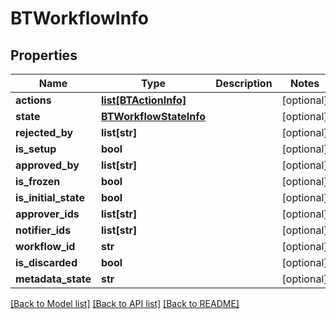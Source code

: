 # BTWorkflowInfo

## Properties
Name | Type | Description | Notes
------------ | ------------- | ------------- | -------------
**actions** | [**list[BTActionInfo]**](BTActionInfo.md) |  | [optional] 
**state** | [**BTWorkflowStateInfo**](BTWorkflowStateInfo.md) |  | [optional] 
**rejected_by** | **list[str]** |  | [optional] 
**is_setup** | **bool** |  | [optional] 
**approved_by** | **list[str]** |  | [optional] 
**is_frozen** | **bool** |  | [optional] 
**is_initial_state** | **bool** |  | [optional] 
**approver_ids** | **list[str]** |  | [optional] 
**notifier_ids** | **list[str]** |  | [optional] 
**workflow_id** | **str** |  | [optional] 
**is_discarded** | **bool** |  | [optional] 
**metadata_state** | **str** |  | [optional] 

[[Back to Model list]](../README.md#documentation-for-models) [[Back to API list]](../README.md#documentation-for-api-endpoints) [[Back to README]](../README.md)


